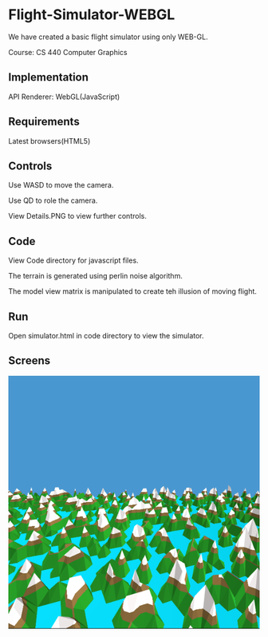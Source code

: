 # Flight-Simulator-WEBGL
We have created a basic flight simulator using only WEB-GL. 

Course: CS 440 Computer Graphics

## Implementation

API Renderer: WebGL(JavaScript)

## Requirements

Latest browsers(HTML5)

## Controls

Use WASD to move the camera.

Use QD to role the camera.

View Details.PNG to view further controls.

## Code

View Code directory for javascript files.

The terrain is generated using perlin noise algorithm.

The model view matrix is manipulated to create teh illusion of moving flight.

## Run 

Open simulator.html in code directory to view the simulator.

## Screens

![Alt text](/Snapshots/Terrain.PNG "Flight Simulator")
